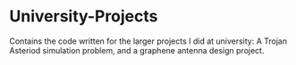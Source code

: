 # University-Projects
Contains the code written for the larger projects I did at university: A Trojan Asteriod simulation problem, and a graphene antenna design project.
